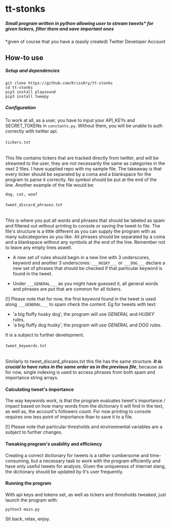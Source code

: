 # tt-stonks
##### Small program written in python allowing user to stream tweets* for given tickers, filter them and save important ones
*given of course that you have a (easily created) Twitter Developer Account


## How-to use

##### Setup and dependencies

``` 
git clone https://github.com/KrissKry/tt-stonks
cd tt-stonks
pip3 install playsound
pip3 install tweepy
```

##### Configuration
To work at all, as a user, you have to input your API_KEYs and SECRET_TOKENs in ```constants.py```. Without them, you will be unable to auth correctly with twitter api.
###### ```tickers.txt```
This file contains tickers that are tracked directly from twitter, and will be streamed to the user, they are not necessarily the same as categories in the next 2 files. I have supplied repo with my sample file. The takeaway is that every ticker should be separated by a coma and a blankspace for the program to parse it correctly. No symbol should be put at the end of the line. Another example of the file would be: 
```
dog, cat, woof
```


###### ```tweet_discard_phrases.txt```
This is where you put all words and phrases that should be labeled as spam and filtered out without printing to console or saving the tweet to file. The file's structure is a little different as you can supply the program with as many subcategories as you like. All phrases should be separated by a coma and a blankspace without any symbols at the end of the line. Remember not to leave any empty lines aswell.

- A new set of rules should begin in a new line with 3 underscores, keyword and another 3 underscores:
```___HUSKY___``` or ```___DOG___``` declare a new set of phrases that should be checked if that particular keyword is found in the tweet. 

- Under ```___GENERAL___``` as you might have guessed it, all general words and phrases are put that are common for all tickers.

[!] Please note that for now, the first keyword found in the tweet is used along ```___GENERAL___``` to spam check the content. Eg for tweets with text:
- 'a big fluffy husky dog', the program will use *GENERAL* and *HUSKY* rules,
- 'a big fluffy dog husky', the program will use *GENERAL* and *DOG* rules. 

It is a subject to further development.


###### ```tweet_keywords.txt```
Similarly to tweet_discard_phrases.txt this file has the same structure. ___It is crucial to have rules in the same order as in the previous file___, because as for now, single indexing is used to access phrases from both spam and importance string arrays.



#### Calculating tweet's importance
The way keywords work, is that the program evaluates tweet's importance / impact based on how many words from the dictionary it will find in the text, as well as, the account's followers count. For now printing to console requires one less point of importance than to save it to a file. 

[!] Please note that particular thresholds and environmental variables are a subject to further changes.


#### Tweaking program's usability and efficiency
Creating a correct dictionary for tweets is a rather cumbersome and time-consuming, but a necessary task to work with the program efficiently and have only useful tweets for analysis. Given the uniqueness of internet slang, the dictionary should be updated by it's user frequently.


#### Running the program
With api keys and tokens set, as well as tickers and thresholds tweaked, just launch the program with:
```
python3 main.py
```
Sit back, relax, enjoy.